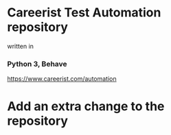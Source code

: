 # Careerist Test Automation repository
written in
### Python 3, Behave
https://www.careerist.com/automation



# Add an extra change to the repository
